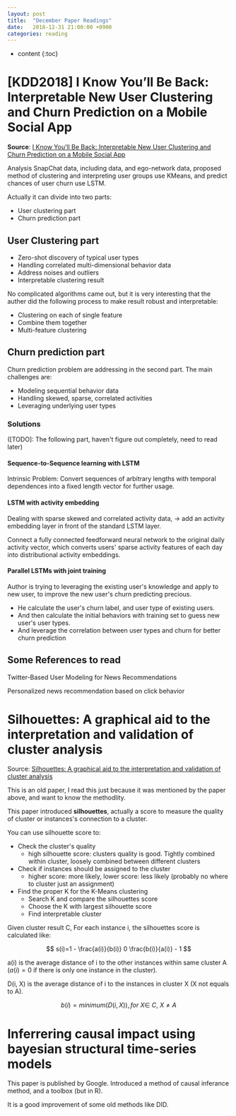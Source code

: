 ```yaml
---
layout: post
title:  "December Paper Readings"
date:   2018-12-31 21:00:00 +0900
categories: reading
---
```


* content
{:toc}

# [KDD2018] I Know You’ll Be Back: Interpretable New User Clustering and Churn Prediction on a Mobile Social App

**Source**: [I Know You’ll Be Back: Interpretable New User Clustering and Churn Prediction on a Mobile Social App](https://www.kdd.org/kdd2018/accepted-papers/view/i-know-youll-be-back-interpretable-new-user-clustering-and-churn-prediction)

Analysis SnapChat data, including data, and ego-network data, proposed method of clustering and interpreting user groups use KMeans, and predict chances of user churn use LSTM.

Actually it can divide into two parts:

- User clustering part
- Churn prediction part

## User Clustering part

- Zero-shot discovery of typical user types
- Handling correlated multi-dimensional behavior data
- Address noises and outliers
- Interpretable clustering result


No complicated algorithms came out, but it is very interesting that the auther did the following process to make result robust and interpretable:

- Clustering on each of single feature
- Combine them together
- Multi-feature clustering


## Churn prediction part

Churn prediction problem are addressing in the second part. The main challenges are:

- Modeling sequential behavior data
- Handling skewed, sparse, correlated activities
- Leveraging underlying user types

### Solutions

([TODO]: The following part, haven't figure out completely, need to read later)

#### Sequence-to-Sequence learning with LSTM

Intrinsic Problem: Convert sequences of arbitrary lengths with temporal dependences into a fixed length vector for further usage.

#### LSTM with activity embedding

Dealing with sparse skewed and correlated activity data, -> add an activity embedding layer in front of the standard LSTM layer.

Connect a fully connected feedforward neural network to the original daily activity vector, which converts users' sparse activity features of each day into distributional activity embeddings.

#### Parallel LSTMs with joint training

Author is trying to leveraging the existing user's knowledge and apply to new user, to improve the new user's churn predicting precious.

- He calculate the user's churn label, and user type of existing users.
- And then calculate the initial behaviors with training set to guess new user's user types.
- And leverage the correlation between user types and churn for better churn prediction


## Some References to read

Twitter-Based User Modeling for News Recommendations

Personalized news recommendation based on click behavior


# Silhouettes: A graphical aid to the interpretation and validation of cluster analysis

Source: [Silhouettes: A graphical aid to the interpretation and validation of cluster analysis](https://www.sciencedirect.com/science/article/pii/0377042787901257)


This is an old paper, I read this just because it was mentioned by the paper above, and want to know the methodlity.

This paper introduced **silhouettes**, actually a score to measure the quality of cluster or instances's connection to a cluster.

You can use silhouette score to:

- Check the cluster's quality
  - high silhouette score: clusters quality is good. Tightly combined within cluster, loosely combined between different clusters
- Check if instances should be assigned to the cluster
  - higher score: more likely, lower score: less likely (probably no where to cluster just an assignment)
- Find the proper K for the K-Means clustering
  - Search K and compare the silhouettes score
  - Choose the K with largest silhouette score
  - Find interpretable cluster

Given cluster result C, For each instance i, the silhouettes score is calculated like:

$$
s(i)=1 - \frac{a(i)}{b(i)}
0
\frac{b(i)}{a(i)} - 1
$$

a(i) is the average distance of i to the other instances within same cluster A ($a(i)=0$ if there is only one instance in the cluster).

D(i, X) is the average distance of i to the instances in cluster X (X not equals to A).

$$b(i)=minimum(D(i, X)), for\ X\in\ C,\ X\neq A$$

# Inferrering causal impact using bayesian structural time-series models

This paper is published by Google. Introduced a method of causal inferance method, and a toolbox (but in R).

It is a good improvement of some old methods like DID.
